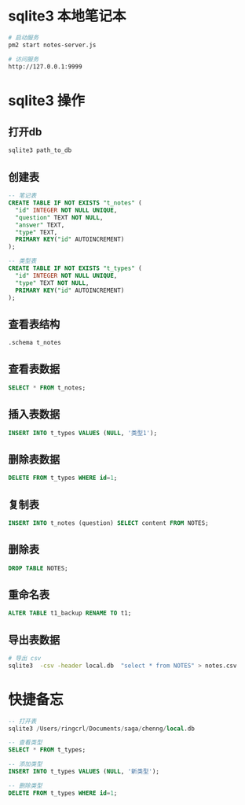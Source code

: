 # sqlite3 本地笔记本

```sh
# 启动服务
pm2 start notes-server.js

# 访问服务
http://127.0.0.1:9999
```

# sqlite3 操作

## 打开db

```sh
sqlite3 path_to_db
```

## 创建表

```sql
-- 笔记表
CREATE TABLE IF NOT EXISTS "t_notes" (
  "id" INTEGER NOT NULL UNIQUE,
  "question" TEXT NOT NULL,
  "answer" TEXT,
  "type" TEXT,
  PRIMARY KEY("id" AUTOINCREMENT)
);

-- 类型表
CREATE TABLE IF NOT EXISTS "t_types" (
  "id" INTEGER NOT NULL UNIQUE,
  "type" TEXT NOT NULL,
  PRIMARY KEY("id" AUTOINCREMENT)
);
```

## 查看表结构

```sh
.schema t_notes
```

## 查看表数据

```sql
SELECT * FROM t_notes;
```

## 插入表数据

```sql
INSERT INTO t_types VALUES (NULL, '类型1');
```

## 删除表数据

```sql
DELETE FROM t_types WHERE id=1;
```

## 复制表

```sql
INSERT INTO t_notes (question) SELECT content FROM NOTES;
```

## 删除表

```sql
DROP TABLE NOTES;
```

## 重命名表

```sql
ALTER TABLE t1_backup RENAME TO t1;
```

## 导出表数据

```sh
# 导出 csv
sqlite3  -csv -header local.db  "select * from NOTES" > notes.csv
```

# 快捷备忘

```sql
-- 打开表
sqlite3 /Users/ringcrl/Documents/saga/chenng/local.db

-- 查看类型
SELECT * FROM t_types;

-- 添加类型
INSERT INTO t_types VALUES (NULL, '新类型');

-- 删除类型
DELETE FROM t_types WHERE id=1;
```

